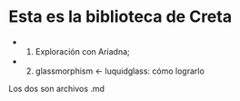 # Esta es la biblioteca de Creta 

- 1. Exploración con Ariadna;
- 2. glassmorphism <- luquidglass: cómo lograrlo 

Los dos son archivos .md
